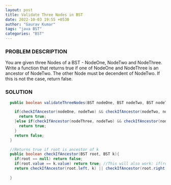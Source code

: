 ```yaml
---
layout: post
title: Validate Three Nodes in BST
date: 2022-10-03 19:55 +0530
author: "Gaurav Kumar"
tags: "java BST"
categories: "BST"
---
```


### PROBLEM DESCRIPTION

You are given three Nodes of a BST - NodeOne, NodeTwo and NodeThree. Write a function that returns true if one of NodeOne and NodeThree is an ancestor of NodeTwo. The other Node must be decendent of NodeTwo. If this is not the case, return false.  

### SOLUTION

```java
  public boolean validateThreeNodes(BST nodeOne, BST nodeTwo, BST nodeThree) {

    if(checkIfAncestor(nodeOne, nodeTwo) && checkIfAncestor(nodeTwo, nodeThree)){
      return true;
    }else if(checkIfAncestor(nodeThree, nodeTwo) && checkIfAncestor(nodeTwo, nodeOne)){
      return true;
    }
    return false;
  }

  //Returns true if root is ancestor of k
  public boolean checkIfAncestor(BST root, BST k){
    if(root == null) return false;
    if(root.value == k.value) return true; //This will also work: if(root == k) return true;
    return checkIfAncestor(root.left, k) || checkIfAncestor(root.right, k);
    
  }
```
